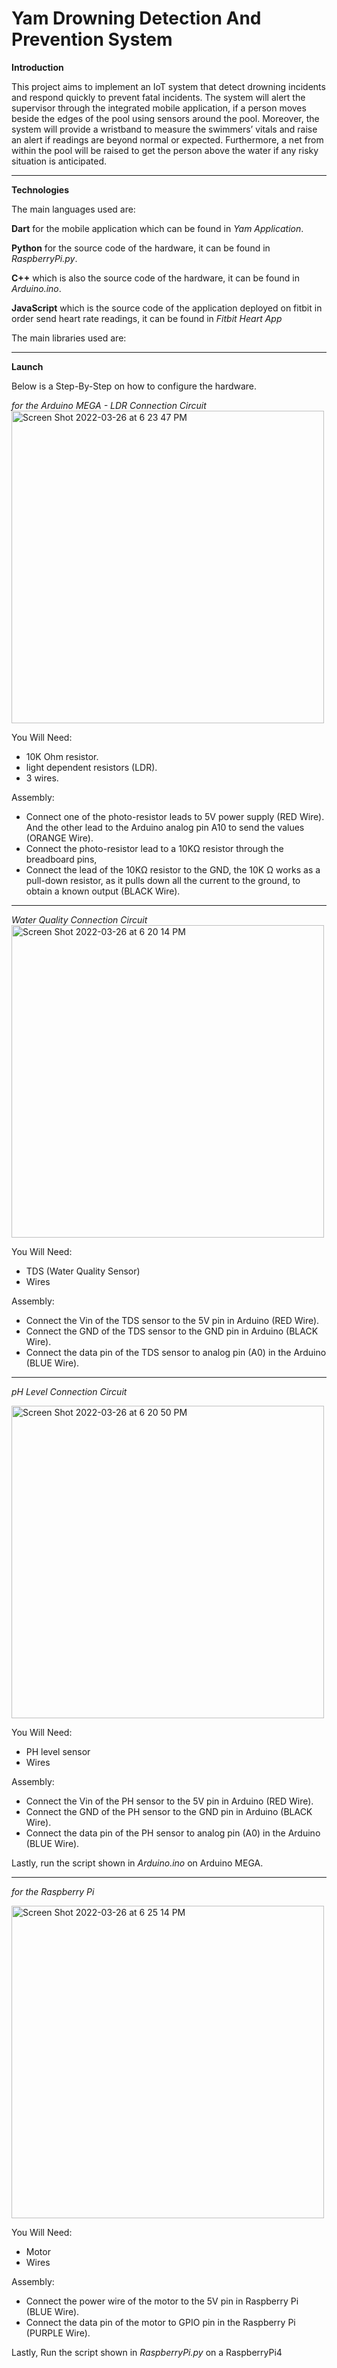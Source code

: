 # Yam Drowning Detection And Prevention System

**Introduction**

This project aims to implement an IoT system that detect drowning incidents and respond quickly to prevent fatal incidents. The system will alert the supervisor through the integrated mobile application, if a person moves beside the edges of the pool using sensors around the pool. Moreover, the system will provide a wristband to measure the swimmers’ vitals and raise an alert if readings are beyond normal or expected. Furthermore, a net from within the pool will be raised to get the person above the water if any risky situation is anticipated.

----------------------------------------------------------------------------------------------------------

**Technologies**

The main languages used are: 

**Dart** for the mobile application which can be found in *Yam Application*. 

**Python** for the source code of the hardware, it can be found in *RaspberryPi.py*.

**C++** which is also the source code of the hardware, it can be found in *Arduino.ino*.

**JavaScript** which is the source code of the application deployed on fitbit in order send heart rate readings, it can be found in *Fitbit Heart App*


The main libraries used are: 

----------------------------------------------------------------------------------------------------------

**Launch**

Below is a Step-By-Step on how to configure the hardware.

*for the Arduino MEGA - LDR Connection Circuit*
<img width="500" alt="Screen Shot 2022-03-26 at 6 23 47 PM" src="https://user-images.githubusercontent.com/93124382/160246117-ba90f0c5-7c88-4d65-a96b-8a0227da694f.png">


You Will Need:
- 10K Ohm resistor.
- light dependent resistors (LDR).
- 3 wires.

Assembly:
- Connect one of the photo-resistor leads to 5V power supply (RED Wire). And the other lead to the Arduino analog pin A10 to send the values (ORANGE Wire).
- Connect the photo-resistor lead to a 10KΩ resistor through the breadboard pins,
- Connect the lead of the 10KΩ resistor to the GND, the 10K Ω works as a pull-down resistor, as it pulls down all the current to the ground, to obtain a known output (BLACK Wire).

----------------------------------------------------------------------------------------------------------

*Water Quality Connection Circuit*
<img width="500" alt="Screen Shot 2022-03-26 at 6 20 14 PM" src="https://user-images.githubusercontent.com/93124382/160245992-1bfb2bb0-2354-4175-ade7-eb869b406925.png">

You Will Need:
- TDS (Water Quality Sensor)
- Wires

Assembly:
- Connect the Vin of the TDS sensor to the 5V pin in Arduino (RED Wire).
- Connect the GND of the TDS sensor to the GND pin in Arduino (BLACK Wire).
- Connect the data pin of the TDS sensor to analog pin (A0) in the Arduino (BLUE Wire).

----------------------------------------------------------------------------------------------------------

*pH Level Connection Circuit*

<img width="500" alt="Screen Shot 2022-03-26 at 6 20 50 PM" src="https://user-images.githubusercontent.com/93124382/160246010-5f553fa7-b0dd-4d7c-847b-64b86d52ea85.png">

You Will Need:
- PH level sensor 
- Wires

Assembly:
- Connect the Vin of the PH sensor to the 5V pin in Arduino (RED Wire).
- Connect the GND of the PH sensor to the GND pin in Arduino (BLACK Wire).
- Connect the data pin of the PH sensor to analog pin (A0) in the Arduino (BLUE Wire).


Lastly, run the script shown in *Arduino.ino* on Arduino MEGA.

----------------------------------------------------------------------------------------------------------

*for the Raspberry Pi*

<img width="500" alt="Screen Shot 2022-03-26 at 6 25 14 PM" src="https://user-images.githubusercontent.com/93124382/160246183-e554c5d6-8f87-4266-94ee-c08808b7b8aa.png">

You Will Need:
- Motor
- Wires

Assembly:
- Connect the power wire of the motor to the 5V pin in Raspberry Pi (BLUE Wire).
- Connect the data pin of the motor to GPIO pin in the Raspberry Pi (PURPLE Wire).



Lastly, Run the script shown in *RaspberryPi.py* on a RaspberryPi4





